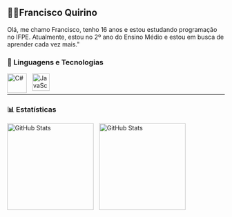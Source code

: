 ## 👨‍💻Francisco Quirino 
Olá, me chamo Francisco, tenho 16 anos e estou estudando programação no IFPE. Atualmente, estou no 2º ano do Ensino Médio e estou em busca de aprender cada vez mais."
### 🤖 Linguagens e Tecnologias



 
<img align="left" 
    alt="C#"
    title="C#" 
    width="45px" 
    style="padding-right: 10px;"
src="https://cdn.jsdelivr.net/gh/devicons/devicon@latest/icons/csharp/csharp-original.svg" 
  />
<img 
    align="left" 
    alt="JavaScript" 
    title="JavaScript"
    width="40px" 
    style="padding-right: 10px;" 
    src="https://cdn.jsdelivr.net/gh/devicons/devicon@latest/icons/javascript/javascript-original.svg" />








<br/>
<br/>

---

### 📊 Estatísticas


  <img 
    align="left" 
    alt="GitHub Stats" 
    height="200" 
    style="padding-right: 10px;" 
    src="https://github-readme-stats.vercel.app/api?username=FranciscoQurino0&show_icons=true&theme=dark&include_all_commits=true&locale=pt-br" />




<img 
      align="left" 
      alt="GitHub Stats" 
      height="200"
      style="padding-right: 10px;"
  src="https://github-readme-stats.vercel.app/api/top-langs/?username=FranciscoQurino0&theme=dark&layout=compact&custom_title=Tecnologias&langs_count=9" 
  />


